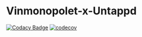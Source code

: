 # Vinmonopolet-x-Untappd

[![Codacy Badge](https://travis-ci.com/haavardnk/Vinmonopolet-x-Untappd.svg?branch=main)](https://travis-ci.com/github/haavardnk/Vinmonopolet-x-Untappd)
[![codecov](https://codecov.io/gh/haavardnk/Vinmonopolet-x-Untappd/branch/main/graph/badge.svg?token=OCG3OGPMQ9)](https://codecov.io/gh/haavardnk/Vinmonopolet-x-Untappd)
